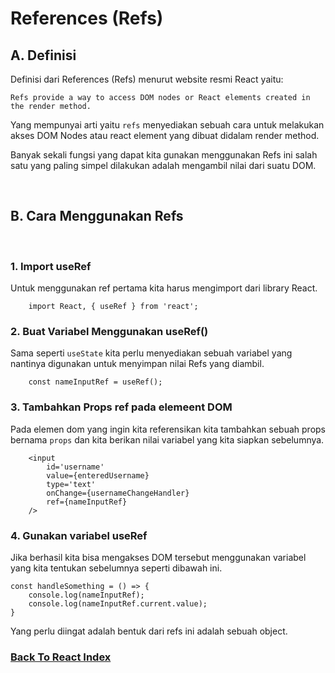 # References (Refs)

## A. Definisi

Definisi dari References (Refs) menurut website resmi React yaitu:

`
Refs provide a way to access DOM nodes or React elements created in the render method.
`

Yang mempunyai arti yaitu `refs` menyediakan sebuah cara untuk melakukan akses DOM Nodes atau react element yang dibuat didalam render method.

Banyak sekali fungsi yang dapat kita gunakan menggunakan Refs ini salah satu yang paling simpel dilakukan adalah mengambil nilai dari suatu DOM.

<br>

## B. Cara Menggunakan Refs

<br>

### 1. Import useRef

Untuk menggunakan ref pertama kita harus mengimport dari library React.

```tsx
    import React, { useRef } from 'react';
```

### 2. Buat Variabel Menggunakan useRef()

Sama seperti `useState` kita perlu menyediakan sebuah variabel yang nantinya digunakan untuk menyimpan nilai Refs yang diambil.

```tsx
    const nameInputRef = useRef();
```

### 3. Tambahkan Props ref pada elemeent DOM

Pada elemen dom yang ingin kita referensikan kita tambahkan sebuah props bernama `props` dan kita berikan nilai variabel yang kita siapkan sebelumnya.

```tsx
    <input
        id='username'
        value={enteredUsername}
        type='text'
        onChange={usernameChangeHandler}
        ref={nameInputRef}
    />
```

### 4. Gunakan variabel useRef

Jika berhasil kita bisa mengakses DOM tersebut menggunakan variabel yang kita tentukan sebelumnya seperti dibawah ini.

```tsx
const handleSomething = () => {
    console.log(nameInputRef);
    console.log(nameInputRef.current.value);
}
```

Yang perlu diingat adalah bentuk dari refs ini adalah sebuah object.

### [Back To React Index](../../README.md)
